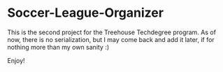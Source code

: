 # Soccer-League-Organizer

This is the second project for the Treehouse Techdegree program. As of now, there is no serialization, but I may come back and add
it later, if for nothing more than my own sanity :)

Enjoy!
